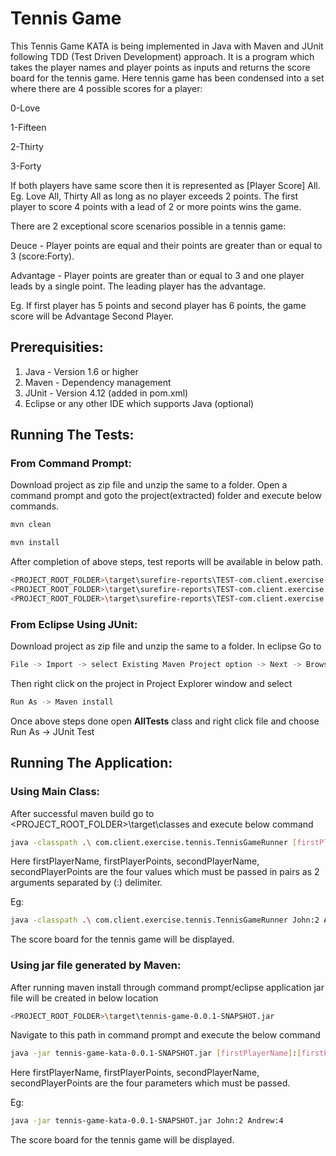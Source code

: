 # Tennis Game

This Tennis Game KATA is being implemented in Java with Maven and JUnit following TDD (Test Driven Development) approach. It is a program which takes the player names and player points as inputs and returns the score board for the tennis game. 
Here tennis game has been condensed into a set where there are 4 possible scores for a player:

0-Love

1-Fifteen

2-Thirty

3-Forty

If both players have same score then it is represented as [Player Score] All. Eg. Love All, Thirty All as long as no player exceeds 2 points. The first player to score 4 points with a lead of 2 or more points wins the game. 

There are 2 exceptional score scenarios possible in a tennis game:

Deuce - Player points are equal and their points are greater than or equal to 3 (score:Forty).

Advantage - Player points are greater than or equal to 3 and one player leads by a single point. The leading player has the advantage.

Eg. If first player has 5 points and second player has 6 points, the game score will be Advantage Second Player.

## Prerequisities:

1. Java - Version 1.6 or higher
2. Maven - Dependency management
3. JUnit - Version 4.12 (added in pom.xml)
4. Eclipse or any other IDE which supports Java (optional)

## Running The Tests:

### From Command Prompt:

Download project as zip file and unzip the same to a folder. Open a command prompt and goto the project(extracted) folder and 
execute below commands.

```bash
mvn clean

mvn install
```

After completion of above steps, test reports will be available in below path.


```bash
<PROJECT_ROOT_FOLDER>\target\surefire-reports\TEST-com.client.exercise.tennis.TennisGameTest.xml
<PROJECT_ROOT_FOLDER>\target\surefire-reports\TEST-com.client.exercise.tennis.PlayerTest.xml
<PROJECT_ROOT_FOLDER>\target\surefire-reports\TEST-com.client.exercise.tennis.ScoreBoardTest.xml
```

### From Eclipse Using JUnit:

Download project as zip file and unzip the same to a folder. 
In eclipse Go to 

```bash
File -> Import -> select Existing Maven Project option -> Next -> Browse extracted folder and Finish
```
Then right click on the project in Project Explorer window and select 

```bash
Run As -> Maven install
```

Once above steps done open <b>AllTests</b> class and right click file and choose Run As -> JUnit Test

## Running The Application:

### Using Main Class:

After successful maven build go to <PROJECT_ROOT_FOLDER>\target\classes and execute below command

```bash
java -classpath .\ com.client.exercise.tennis.TennisGameRunner [firstPlayerName]:[firstPlayerPoints]  [secondPlayerName]:[secondPlayerPoints]
```

Here firstPlayerName, firstPlayerPoints, secondPlayerName, secondPlayerPoints are the four values which must be passed in pairs as 2 arguments
separated by (:) delimiter.

Eg: 

```bash
java -classpath .\ com.client.exercise.tennis.TennisGameRunner John:2 Andrew:4
```
The score board for the tennis game will be displayed.

### Using jar file generated by Maven:

After running maven install through command prompt/eclipse application jar file will be created in below location

```bash 
<PROJECT_ROOT_FOLDER>\target\tennis-game-0.0.1-SNAPSHOT.jar
```

Navigate to this path in command prompt and execute the below command 
```bash
java -jar tennis-game-kata-0.0.1-SNAPSHOT.jar [firstPlayerName]:[firstPlayerPoints]  [secondPlayerName]:[secondPlayerPoints]
```
Here firstPlayerName, firstPlayerPoints, secondPlayerName, secondPlayerPoints are the four parameters which must be passed.

Eg:

```bash
java -jar tennis-game-kata-0.0.1-SNAPSHOT.jar John:2 Andrew:4
```
The score board for the tennis game will be displayed.


